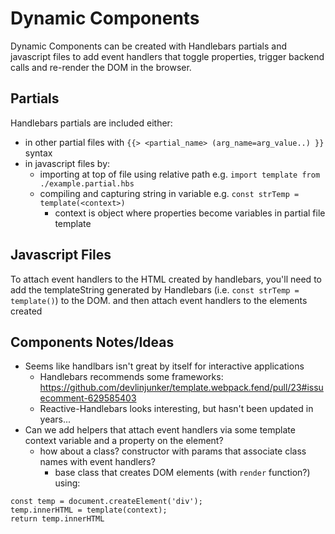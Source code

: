 # Dynamic Components

Dynamic Components can be created with Handlebars partials and javascript files to add event handlers that toggle
properties, trigger backend calls and re-render the DOM in the browser.

## Partials
Handlebars partials are included either:
  - in other partial files with `{{> <partial_name> (arg_name=arg_value..) }}` syntax
  - in javascript files by:
    - importing at top of file using relative path e.g. `import template from ./example.partial.hbs`
    - compiling and capturing string in variable e.g. `const strTemp = template(<context>)`
       - context is object where properties become variables in partial file template

## Javascript Files
To attach event handlers to the HTML created by handlebars, you'll need to add the templateString generated
by Handlebars (i.e. `const strTemp = template()`) to the DOM. and then attach event handlers to the elements
created


## Components Notes/Ideas
- Seems like handlbars isn't great by itself for interactive applications
  - Handlebars recommends some frameworks: https://github.com/devlinjunker/template.webpack.fend/pull/23#issuecomment-629585403
  - Reactive-Handlebars looks interesting, but hasn't been updated in years...
- Can we add helpers that attach event handlers via some template context variable and a property on the element?
  - how about a class? constructor with params that associate class names with event handlers?
    - base class that creates DOM elements (with `render` function?) using:
```
const temp = document.createElement('div');
temp.innerHTML = template(context);
return temp.innerHTML
```
